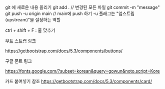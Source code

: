 git 에 새로운 내용 올리기
git add . // 변경된 모든 파일 
git commit -m "message"
git push -u origin main // main에 push 하기
-u 플래그는 "업스트림(upstream)"을 설정하는 역할

ctrl + shift + F : 줄 맞추기

부트 스트랩 링크

https://getbootstrap.com/docs/5.3/components/buttons/

구글 폰트 링크

https://fonts.google.com/?subset=korean&query=gowun&noto.script=Kore

카드 붙여넣기 참조
https://getbootstrap.com/docs/5.3/components/card/
